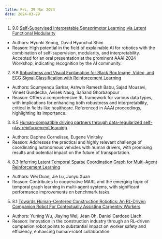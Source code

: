 ```yaml
---
title: Fri, 29 Mar 2024
date: 2024-03-29
---
```

1. 9.0 [Self-Supervised Interpretable Sensorimotor Learning via Latent Functional Modularity](https://arxiv.org/abs/2403.18947)
* Authors: Hyunki Seong, David Hyunchul Shim
* Reason: High potential in the field of explainable AI for robotics with the combination of self-supervision, modularity, and interpretability. Accepted for an oral presentation at the prominent AAAI 2024 Workshop, indicating recognition by the AI community.

2. 8.8 [Robustness and Visual Explanation for Black Box Image, Video, and ECG Signal Classification with Reinforcement Learning](https://arxiv.org/abs/2403.18985)
* Authors: Soumyendu Sarkar, Ashwin Ramesh Babu, Sajad Mousavi, Vineet Gundecha, Avisek Naug, Sahand Ghorbanpour
* Reason: Offers a comprehensive RL framework for various data types, with implications for enhancing both robustness and interpretability, critical in fields like healthcare. Referenced in AAAI proceedings, highlighting its importance.

3. 8.5 [Human-compatible driving partners through data-regularized self-play reinforcement learning](https://arxiv.org/abs/2403.19648)
* Authors: Daphne Cornelisse, Eugene Vinitsky
* Reason: Addresses the practical and highly relevant challenge of coordinating autonomous vehicles with human drivers, with promising results and potential impact on the future of transportation.

4. 8.3 [Inferring Latent Temporal Sparse Coordination Graph for Multi-Agent Reinforcement Learning](https://arxiv.org/abs/2403.19253)
* Authors: Wei Duan, Jie Lu, Junyu Xuan
* Reason: Contributes to cooperative MARL and the emerging topic of temporal graph learning in multi-agent systems, with significant performance improvements on benchmark tasks.

5. 8.1 [Towards Human-Centered Construction Robotics: An RL-Driven Companion Robot For Contextually Assisting Carpentry Workers](https://arxiv.org/abs/2403.19060)
* Authors: Yuning Wu, Jiaying Wei, Jean Oh, Daniel Cardoso Llach
* Reason: Innovation in the construction industry through an RL-driven companion robot points to substantial impact on worker safety and efficiency, enhancing human-robot collaboration.

